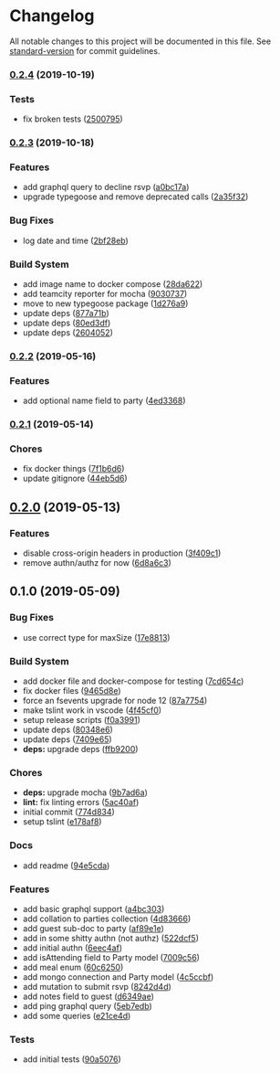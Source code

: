 # Changelog

All notable changes to this project will be documented in this file. See [standard-version](https://github.com/conventional-changelog/standard-version) for commit guidelines.

### [0.2.4](https://github.com/accidentaldevelopment/resivip/compare/v0.2.3...v0.2.4) (2019-10-19)


### Tests

* fix broken tests ([2500795](https://github.com/accidentaldevelopment/resivip/commit/25007954c5d272b4017c46d5238f2793ea612d0e))

### [0.2.3](https://github.com/accidentaldevelopment/resivip/compare/v0.2.2...v0.2.3) (2019-10-18)


### Features

* add graphql query to decline rsvp ([a0bc17a](https://github.com/accidentaldevelopment/resivip/commit/a0bc17a8f4956a85c0040bd05022292ebc9d82aa))
* upgrade typegoose and remove deprecated calls ([2a35f32](https://github.com/accidentaldevelopment/resivip/commit/2a35f32b2efecd2dc26b6d1d9f51b33c01e30f91))


### Bug Fixes

* log date and time ([2bf28eb](https://github.com/accidentaldevelopment/resivip/commit/2bf28eb9dfec304fa6fde4f5e713287da129f23b))


### Build System

* add image name to docker compose ([28da622](https://github.com/accidentaldevelopment/resivip/commit/28da622bed3a8698e787d2faa3c0249506733f56))
* add teamcity reporter for mocha ([9030737](https://github.com/accidentaldevelopment/resivip/commit/9030737f5951eb5af5316cf71eef18c9bfd4b1c1))
* move to new typegoose package ([1d276a9](https://github.com/accidentaldevelopment/resivip/commit/1d276a904b1af4c8fcf582db709c240b588a0fe0))
* update deps ([877a71b](https://github.com/accidentaldevelopment/resivip/commit/877a71b7c9b745c65d4ff863ecc9c0fccd118576))
* update deps ([80ed3df](https://github.com/accidentaldevelopment/resivip/commit/80ed3dfe3e78b14afb734790e6fe0079dd3029bb))
* update deps ([2604052](https://github.com/accidentaldevelopment/resivip/commit/2604052d700ad4dd0516481fbb34b581ce665ac6))

### [0.2.2](https://github.com/accidentaldevelopment/resivip/compare/v0.2.1...v0.2.2) (2019-05-16)


### Features

* add optional name field to party ([4ed3368](https://github.com/accidentaldevelopment/resivip/commit/4ed3368))



### [0.2.1](https://github.com/accidentaldevelopment/resivip/compare/v0.2.0...v0.2.1) (2019-05-14)


### Chores

* fix docker things ([7f1b6d6](https://github.com/accidentaldevelopment/resivip/commit/7f1b6d6))
* update gitignore ([44eb5d6](https://github.com/accidentaldevelopment/resivip/commit/44eb5d6))



## [0.2.0](https://github.com/accidentaldevelopment/resivip/compare/v0.1.0...v0.2.0) (2019-05-13)


### Features

* disable cross-origin headers in production ([3f409c1](https://github.com/accidentaldevelopment/resivip/commit/3f409c1))
* remove authn/authz for now ([6d8a6c3](https://github.com/accidentaldevelopment/resivip/commit/6d8a6c3))



## 0.1.0 (2019-05-09)


### Bug Fixes

* use correct type for maxSize ([17e8813](https://github.com/accidentaldevelopment/resivip/commit/17e8813))


### Build System

* add docker file and docker-compose for testing ([7cd654c](https://github.com/accidentaldevelopment/resivip/commit/7cd654c))
* fix docker files ([9465d8e](https://github.com/accidentaldevelopment/resivip/commit/9465d8e))
* force an fsevents upgrade for node 12 ([87a7754](https://github.com/accidentaldevelopment/resivip/commit/87a7754))
* make tslint work in vscode ([4f45cf0](https://github.com/accidentaldevelopment/resivip/commit/4f45cf0))
* setup release scripts ([f0a3991](https://github.com/accidentaldevelopment/resivip/commit/f0a3991))
* update deps ([80348e6](https://github.com/accidentaldevelopment/resivip/commit/80348e6))
* update deps ([7409e65](https://github.com/accidentaldevelopment/resivip/commit/7409e65))
* **deps:** upgrade deps ([ffb9200](https://github.com/accidentaldevelopment/resivip/commit/ffb9200))


### Chores

* **deps:** upgrade mocha ([9b7ad6a](https://github.com/accidentaldevelopment/resivip/commit/9b7ad6a))
* **lint:** fix linting errors ([5ac40af](https://github.com/accidentaldevelopment/resivip/commit/5ac40af))
* initial commit ([774d834](https://github.com/accidentaldevelopment/resivip/commit/774d834))
* setup tslint ([e178af8](https://github.com/accidentaldevelopment/resivip/commit/e178af8))


### Docs

* add readme ([94e5cda](https://github.com/accidentaldevelopment/resivip/commit/94e5cda))


### Features

* add basic graphql support ([a4bc303](https://github.com/accidentaldevelopment/resivip/commit/a4bc303))
* add collation to parties collection ([4d83666](https://github.com/accidentaldevelopment/resivip/commit/4d83666))
* add guest sub-doc to party ([af89e1e](https://github.com/accidentaldevelopment/resivip/commit/af89e1e))
* add in some shitty authn (not authz) ([522dcf5](https://github.com/accidentaldevelopment/resivip/commit/522dcf5))
* add initial authn ([6eec4af](https://github.com/accidentaldevelopment/resivip/commit/6eec4af))
* add isAttending field to Party model ([7009c56](https://github.com/accidentaldevelopment/resivip/commit/7009c56))
* add meal enum ([60c6250](https://github.com/accidentaldevelopment/resivip/commit/60c6250))
* add mongo connection and Party model ([4c5ccbf](https://github.com/accidentaldevelopment/resivip/commit/4c5ccbf))
* add mutation to submit rsvp ([8242d4d](https://github.com/accidentaldevelopment/resivip/commit/8242d4d))
* add notes field to guest ([d6349ae](https://github.com/accidentaldevelopment/resivip/commit/d6349ae))
* add ping graphql query ([5eb7edb](https://github.com/accidentaldevelopment/resivip/commit/5eb7edb))
* add some queries ([e21ce4d](https://github.com/accidentaldevelopment/resivip/commit/e21ce4d))


### Tests

* add initial tests ([90a5076](https://github.com/accidentaldevelopment/resivip/commit/90a5076))
